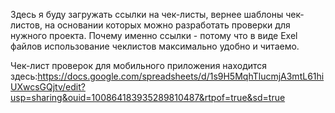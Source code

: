   Здесь я буду загружать ссылки на чек-листы, вернее шаблоны чек-листов, на основании которых можно разработать проверки для нужного проекта. Почему именно ссылки - потому что в виде Exel файлов использование чеклистов максимально удобно и читаемо.


  Чек-лист проверок для мобильного приложения находится здесь:https://docs.google.com/spreadsheets/d/1s9H5MqhTlucmjA3mtL61hiUXwcsGQjtv/edit?usp=sharing&ouid=100864183935289810487&rtpof=true&sd=true
